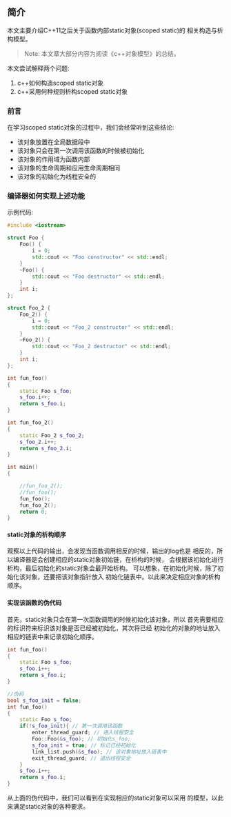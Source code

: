 ## 简介

本文主要介绍C++11之后关于函数内部static对象(scoped static)的
相关构造与析构模型。

>Note: 本文章大部分内容为阅读《c++对象模型》的总结。

本文尝试解释两个问题:

  1. c++如何构造scoped static对象
  2. c++采用何种规则析构scoped static对象
 
 ### 前言

 在学习scoped static对象的过程中，我们会经常听到这些结论:

 * 该对象放置在全局数据段中
 * 该对象只会在第一次调用该函数的时候被初始化
 * 该对象的作用域为函数内部
 * 该对象的生命周期和应用生命周期相同
 * 该对象的初始化为线程安全的
  
### 编译器如何实现上述功能

示例代码:

```cpp
#include <iostream>

struct Foo {
    Foo() {
        i = 0;
        std::cout << "Foo constructor" << std::endl;
    }
    ~Foo() {
        std::cout << "Foo destructor" << std::endl;
    }
    int i;
};

struct Foo_2 {
    Foo_2() {
        i = 0;
        std::cout << "Foo_2 constructor" << std::endl;
    }
    ~Foo_2() {
        std::cout << "Foo_2 destructor" << std::endl;
    }
    int i;
};

int fun_foo()
{
    static Foo s_foo;
    s_foo.i++;
    return s_foo.i;
}

int fun_foo_2()
{
    static Foo_2 s_foo_2;
    s_foo_2.i++;
    return s_foo_2.i;
}

int main()
{

    //fun_foo_2();
    //fun_foo();
    fun_foo();
    fun_foo_2();
    return 0;
}
```
#### static对象的析构顺序

观察以上代码的输出，会发现当函数调用相反的时候，输出的log也是
相反的，所以编译器是会创建相应的static对象初始链，在析构的时候，
会根据该初始化进行析构，最后初始化的static对象会最开始析构。
可以想象，在初始化时候，除了初始化该对象，还要把该对象指针放入
初始化链表中。以此来决定相应对象的析构顺序。

#### 实现该函数的伪代码

首先，static对象只会在第一次函数调用的时候初始化该对象，所以
首先需要相应的标识符来标识该对象是否已经被初始化，其次将已经
初始化的对象的地址放入相应的链表中来记录初始化顺序。

```cpp
int fun_foo()
{
    static Foo s_foo;
    s_foo.i++;
    return s_foo.i;
}

//伪码
bool s_foo_init = false;
int fun_foo()
{
    static Foo s_foo;
    if(!s_foo_init){ // 第一次调用该函数
        enter_thread_guard; // 进入线程安全
        Foo::Foo(&s_foo); // 初始化s_foo;
        s_foo_init = true; // 标记已经初始化
        link_list.push(&s_foo); // 该对象地址放入链表中
        exit_thread_guard; // 退出线程安全
    }
    s_foo.i++;
    return s_foo.i;
}

```
从上面的伪代码中，我们可以看到在实现相应的static对象可以采用
的模型，以此来满足static对象的各种要求。